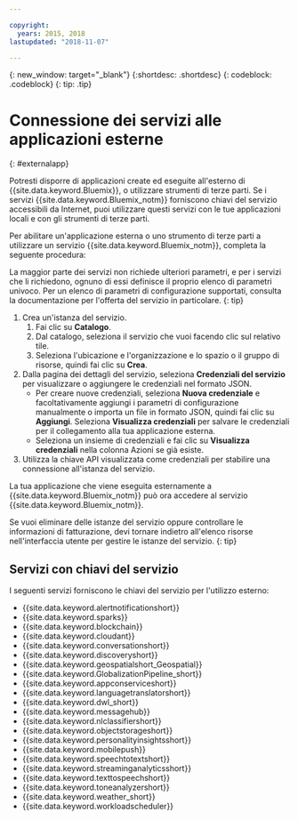 ```yaml
---

copyright:
  years: 2015, 2018
lastupdated: "2018-11-07"

---
```


{: new_window: target="_blank"}
{:shortdesc: .shortdesc}
{: codeblock: .codeblock}
{: tip: .tip}

# Connessione dei servizi alle applicazioni esterne
{: #externalapp}

Potresti disporre di applicazioni create ed eseguite
all'esterno di {{site.data.keyword.Bluemix}},
o utilizzare strumenti di terze parti. Se i servizi {{site.data.keyword.Bluemix_notm}} forniscono chiavi del servizio accessibili da Internet, puoi utilizzare questi servizi con le tue applicazioni locali e con gli strumenti di terze parti.

Per abilitare un'applicazione esterna o uno strumento di terze parti a utilizzare un servizio {{site.data.keyword.Bluemix_notm}}, completa la seguente procedura:

La maggior parte dei servizi non richiede ulteriori parametri, e per i servizi che li richiedono, ognuno di essi definisce il proprio elenco di parametri univoco. Per un elenco di parametri di configurazione supportati, consulta la documentazione per l'offerta del servizio in particolare.
{: tip}

1. Crea un'istanza del servizio.
    1. Fai clic su **Catalogo**.
    2. Dal catalogo, seleziona il servizio che vuoi facendo clic sul relativo tile. 
    3. Seleziona l'ubicazione e l'organizzazione e lo spazio o il gruppo di risorse, quindi fai clic su **Crea**.
2. Dalla pagina dei dettagli del servizio, seleziona **Credenziali del servizio** per visualizzare o aggiungere le credenziali nel formato JSON. 
    * Per creare nuove credenziali, seleziona **Nuova credenziale** e facoltativamente aggiungi i parametri di configurazione manualmente o importa un file in formato JSON, quindi fai clic su **Aggiungi**. Seleziona **Visualizza credenziali** per salvare le credenziali per il collegamento alla tua applicazione esterna.
    * Seleziona un insieme di credenziali e fai clic su **Visualizza credenziali** nella colonna Azioni se già esiste. 
3. Utilizza la chiave API visualizzata come credenziali per stabilire una
connessione all'istanza del servizio.

La tua applicazione che viene eseguita esternamente a {{site.data.keyword.Bluemix_notm}} può ora accedere al servizio {{site.data.keyword.Bluemix_notm}}.

Se vuoi eliminare delle istanze del servizio oppure controllare le informazioni di fatturazione, devi tornare indietro all'elenco risorse nell'interfaccia utente per gestire le istanze del servizio.
{: tip}

## Servizi con chiavi del servizio

I seguenti servizi forniscono le chiavi del servizio per l'utilizzo esterno:

* {{site.data.keyword.alertnotificationshort}} <!--Alert Notification-->
* {{site.data.keyword.sparks}} <!--Analytics for Apache Spark-->
* {{site.data.keyword.blockchain}} <!--Blockchain-->
* {{site.data.keyword.cloudant}} <!--Cloudant&reg; NoSQL DB-->
* {{site.data.keyword.conversationshort}} <!--Conversation-->
* {{site.data.keyword.discoveryshort}} <!--Discovery-->
* {{site.data.keyword.geospatialshort_Geospatial}} <!--Geospatial Analytics-->
* {{site.data.keyword.GlobalizationPipeline_short}} <!--Globalization Pipeline-->
* {{site.data.keyword.appconserviceshort}} <!--IBM&reg; App Connect-->
* {{site.data.keyword.languagetranslatorshort}} <!--Language Translator-->
* {{site.data.keyword.dwl_short}} <!--Lift-->
* {{site.data.keyword.messagehub}} <!--Message Hub-->
* {{site.data.keyword.nlclassifiershort}} <!--Natural Language Classifier-->
* {{site.data.keyword.objectstorageshort}} <!--Object Storage-->
* {{site.data.keyword.personalityinsightsshort}} <!--Personality Insights-->
* {{site.data.keyword.mobilepush}} <!--Push-->
* {{site.data.keyword.speechtotextshort}} <!-- Speech to Text-->
* {{site.data.keyword.streaminganalyticsshort}} <!--Streaming Analytics-->
* {{site.data.keyword.texttospeechshort}} <!--Text to Speech-->
* {{site.data.keyword.toneanalyzershort}} <!--Tone Analyzer-->
* {{site.data.keyword.weather_short}} <!--Weather Company Data-->
* {{site.data.keyword.workloadscheduler}} <!--Workload Scheduler-->
